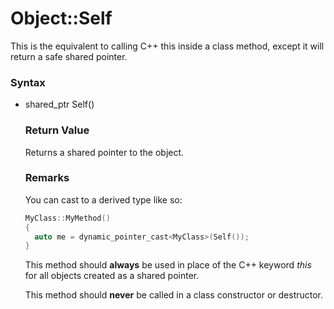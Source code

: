 # Object::Self
This is the equivalent to calling C++ this inside a class method, except it will return a safe shared pointer.

### Syntax
* shared_ptr<Object> Self()

### Return Value

Returns a shared pointer to the object.

### Remarks

You can cast to a derived type like so:
```c++
MyClass::MyMethod()
{
  auto me = dynamic_pointer_cast<MyClass>(Self());
}
```
This method should **always** be used in place of the C++ keyword *this* for all objects created as a shared pointer.

This method should **never** be called in a class constructor or destructor.
